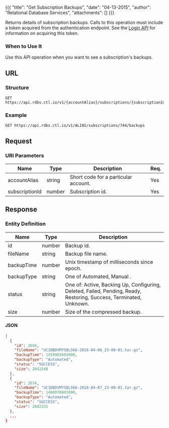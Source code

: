 {{{
  "title": "Get Subscription Backups",
  "date": "04-13-2015",
  "author": "Relational Database Services",
  "attachments": []
}}}

Returns details of subscription backups. Calls to this operation must include a token acquired from the authentication endpoint. See the [Login API](../Authentication/login.md) for information on acquiring this token.

### When to Use It

Use this API operation when you want to see a subscription's backups. 

## URL

### Structure

    GET https://api.rdbs.ctl.io/v1/{accountAlias}/subscriptions/{subscriptionId}/backups

### Example

    GET https://api.rdbs.ctl.io/v1/ALIAS/subscriptions/744/backups

## Request

### URI Parameters

| Name | Type | Description | Req. |
| --- | --- | --- | --- |
| accountAlias | string | Short code for a particular account. | Yes |
| subscriptionId | number | Subscription id. | Yes |


## Response

### Entity Definition

| Name | Type | Description |
| --- | --- | --- |
| id | number | Backup id. |
| fileName | string | Backup file name. |
| backupTime | number | Unix timestamp of milliseconds since epoch. |
| backupType | string | One of Automated, Manual .|
| status | string | One of: Active, Backing Up, Configuring, Deleted, Failed, Pending, Ready, Restoring, Success, Terminated, Unknown. |
| size | number | Size of the compressed backup. |


#### JSON

```json
[
  {
    "id": 2656,
    "fileName": "UC1DBDVMYSQL566-2016-04-06_23-00-01.tar.gz",
    "backupTime": 1459983603000,
    "backupType": "Automated",
    "status": "SUCCESS",
    "size": 2842348
  },
  {
    "id": 2674,
    "fileName": "UC1DBDVMYSQL566-2016-04-07_23-00-01.tar.gz",
    "backupTime": 1460070003000,
    "backupType": "Automated",
    "status": "SUCCESS",
    "size": 2842335
  },
  ...
}
```
